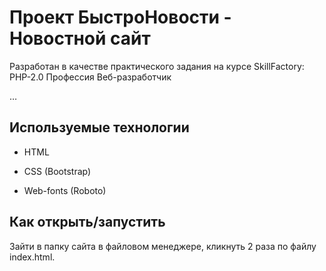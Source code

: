 # Проект БыстроНовости - Новостной сайт

Разработан в качестве практического задания на курсе SkillFactory: PHP-2.0 Профессия Веб-разработчик

…

## Используемые технологии

* HTML

* CSS (Bootstrap)

* Web-fonts (Roboto)

## Как открыть/запустить

Зайти в папку сайта в файловом менеджере, кликнуть 2 раза по файлу index.html.